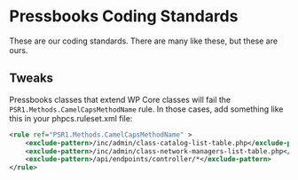 # Pressbooks Coding Standards

These are our coding standards. There are many like these, but these are ours.

## Tweaks

Pressbooks classes that extend WP Core classes will fail the `PSR1.Methods.CamelCapsMethodName` rule. In those cases, add something like this in your phpcs.ruleset.xml file:

```xml
<rule ref="PSR1.Methods.CamelCapsMethodName" >   
    <exclude-pattern>/inc/admin/class-catalog-list-table.php</exclude-pattern>
    <exclude-pattern>/inc/admin/class-network-managers-list-table.php</exclude-pattern>
    <exclude-pattern>/api/endpoints/controller/*</exclude-pattern>
</rule>
```